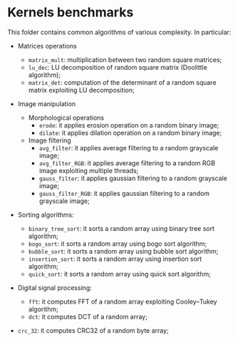 # Kernels benchmarks

This folder contains common algorithms of various complexity. In particular:
- Matrices operations
    - `matrix_mult`: multiplication between two random square matrices;
    - `lu_dec`: LU decomposition of random square matrix (Doolittle algorithm);
    - `matrix_det`: computation of the determinant of a random square matrix exploiting LU decomposition;
- Image manipulation
    - Morphological operations
        - `erode`: it applies erosion operation on a random binary image;
        - `dilate`: it applies dilation operation on a random binary image;
    - Image filtering
        - `avg_filter`: it applies average filtering to a random grayscale image;
        - `avg_filter_RGB`: it applies average filtering to a random RGB image exploiting multiple threads;
        - `gauss_filter`: it applies gaussian filtering to a random grayscale image;
        - `gauss_filter_RGB`: it applies gaussian filtering to a random grayscale image;
        
- Sorting algorithms:
    - `binary_tree_sort`: it sorts a random array using binary tree sort algorithm;
    - `bogo_sort`: it sorts a random array using bogo sort algorithm;
    - `bubble_sort`: it sorts a random array using bubble sort algorithm;
    - `insertion_sort`: it sorts a random array using insertion sort algorithm;
    - `quick_sort`: it sorts a random array using quick sort algorithm;

- Digital signal processing:
    - `fft`: it computes FFT of a random array exploiting Cooley–Tukey algorithm;
    - `dct`: it computes DCT of a random array;

- `crc_32`: it computes CRC32 of a random byte array;

